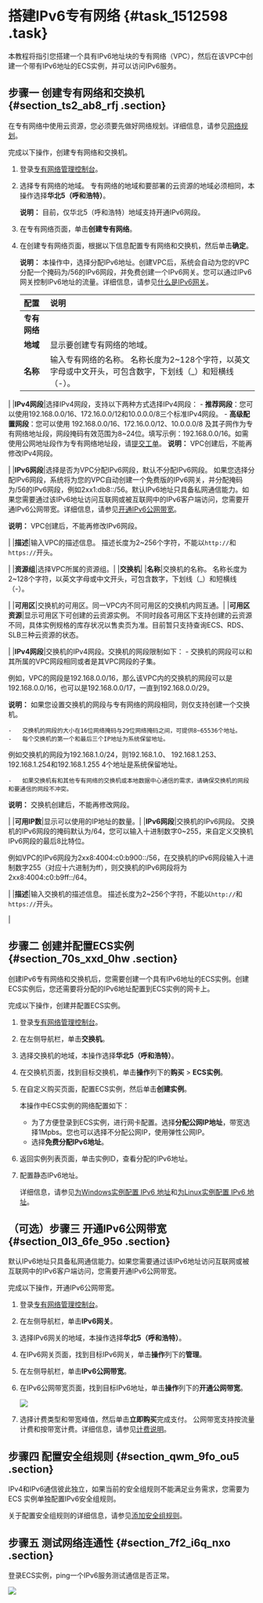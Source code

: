 # 搭建IPv6专有网络 {#task_1512598 .task}

本教程将指引您搭建一个具有IPv6地址块的专有网络（VPC），然后在该VPC中创建一个带有IPv6地址的ECS实例，并可以访问IPv6服务。

## 步骤一 创建专有网络和交换机 {#section_ts2_ab8_rfj .section}

在专有网络中使用云资源，您必须要先做好网络规划。详细信息，请参见[网络规划](../cn.zh-CN/快速入门/网络规划.md#)。

完成以下操作，创建专有网络和交换机。

1.  登录[专有网络管理控制台](https://vpcnext.console.aliyun.com)。
2.  选择专有网络的地域。 专有网络的地域和要部署的云资源的地域必须相同，本操作选择**华北5（呼和浩特）**。

    **说明：** 目前，仅华北5（呼和浩特）地域支持开通IPv6网段。

3.  在专有网络页面，单击**创建专有网络**。
4.  在创建专有网络页面，根据以下信息配置专有网络和交换机，然后单击**确定**。 

    **说明：** 本操作中，选择分配IPv6地址。创建VPC后，系统会自动为您的VPC分配一个掩码为/56的IPv6网段，并免费创建一个IPv6网关。您可以通过IPv6网关控制IPv6地址的流量。详细信息，请参见[什么是IPv6网关](../../../../../cn.zh-CN/产品简介/什么是IPv6网关？.md#)。

    |配置|说明|
    |:-|:-|
    |**专有网络**|
    |**地域**|显示要创建专有网络的地域。|
    |**名称**|输入专有网络的名称。 名称长度为2~128个字符，以英文字母或中文开头，可包含数字，下划线（\_）和短横线（-）。

 |
    |**IPv4网段**|选择IPv4网段，支持以下两种方式选择IPv4网段：     -   **推荐网段**：您可以使用192.168.0.0/16、172.16.0.0/12和10.0.0.0/8三个标准IPv4网段。
    -   **高级配置网段**：您可以使用 192.168.0.0/16、172.16.0.0/12、10.0.0.0/8 及其子网作为专有网络地址段，网段掩码有效范围为8~24位。填写示例：192.168.0.0/16。如需使用公网地址段作为专有网络地址段，请[提交工单](https://selfservice.console.aliyun.com/ticket/category/vpc/today)。
 **说明：** VPC创建后，不能再修改IPv4网段。

 |
    |**IPv6网段**|选择是否为VPC分配IPv6网段，默认不分配IPv6网段。 如果您选择分配IPv6网段，系统将为您的VPC自动创建一个免费版的IPv6网关，并分配掩码为/56的IPv6网段，例如2xx1:db8::/56。默认IPv6地址只具备私网通信能力。如果您需要通过该IPv6地址访问互联网或被互联网中的IPv6客户端访问，您需要开通IPv6公网带宽。详细信息，请参见[开通IPv6公网带宽](../cn.zh-CN/用户指南/管理IPv6公网带宽/开通IPv6公网带宽.md#)。

 **说明：** VPC创建后，不能再修改IPv6网段。

 |
    |**描述**|输入VPC的描述信息。 描述长度为2~256个字符，不能以`http://`和`https://`开头。

 |
    |**资源组**|选择VPC所属的资源组。|
    |**交换机**|
    |**名称**|交换机的名称。 名称长度为2~128个字符，以英文字母或中文开头，可包含数字，下划线（\_）和短横线（-）。

 |
    |**可用区**|交换机的可用区。同一VPC内不同可用区的交换机内网互通。|
    |**可用区资源**|显示可用区下可创建的云资源实例。 不同时段各可用区下支持创建的云资源不同，具体实例规格的库存状况以售卖页为准。目前暂只支持查询ECS、RDS、SLB三种云资源的状态。

 |
    |**IPv4网段**|交换机的IPv4网段。交换机的网段限制如下：     -   交换机的网段可以和其所属的VPC网段相同或者是其VPC网段的子集。

例如，VPC的网段是192.168.0.0/16，那么该VPC内的交换机的网段可以是192.168.0.0/16，也可以是192.168.0.0/17，一直到192.168.0.0/29。

**说明：** 如果您设置交换机的网段与专有网络的网段相同，则仅支持创建一个交换机。

    -   交换机的网段的大小在16位网络掩码与29位网络掩码之间，可提供8~65536个地址。
    -   每个交换机的第一个和最后三个IP地址为系统保留地址。

例如交换机的网段为192.168.1.0/24，则192.168.1.0、 192.168.1.253、 192.168.1.254和192.168.1.255 4个地址是系统保留地址。

    -   如果交换机有和其他专有网络的交换机或本地数据中心通信的需求，请确保交换机的网段和要通信的网段不冲突。
 **说明：** 交换机创建后，不能再修改网段。

 |
    |**可用IP数**|显示可以使用的IP地址的数量。|
    |**IPv6网段**|交换机的IPv6网段。 交换机的IPv6网段的掩码默认为/64，您可以输入十进制数字0~255，来自定义交换机IPv6网段的最后8比特位。

 例如VPC的IPv6网段为2xx8:4004:c0:b900::/56，在交换机的IPv6网段输入十进制数字255（对应十六进制为ff），则交换机的IPv6网段将为2xx8:4004:c0:b9ff::/64。

 |
    |**描述**|输入交换机的描述信息。 描述长度为2~256个字符，不能以`http://`和`https://`开头。

 |


## 步骤二 创建并配置ECS实例 {#section_70s_xxd_0hw .section}

创建IPv6专有网络和交换机后，您需要创建一个具有IPv6地址的ECS实例。创建ECS实例后，您还需要将分配的IPv6地址配置到ECS实例的网卡上。

完成以下操作，创建并配置ECS实例。

1.  登录[专有网络管理控制台](https://vpcnext.console.aliyun.com)。
2.  在左侧导航栏，单击**交换机**。
3.  选择交换机的地域，本操作选择**华北5（呼和浩特）**。
4.  在交换机页面，找到目标交换机，单击**操作**列下的**购买** \> **ECS实例**。
5.  在自定义购买页面，配置ECS实例，然后单击**创建实例**。 

    本操作中ECS实例的网络配置如下：

    -   为了方便登录到ECS实例，进行网卡配置。选择**分配公网IP地址**，带宽选择1Mpbs。您也可以选择不分配公网IP，使用弹性公网IP。
    -   选择**免费分配IPv6地址**。
6.  返回实例列表页面，单击实例ID，查看分配的IPv6地址。
7.  配置静态IPv6地址。 

    详细信息，请参见[为Windows实例配置 IPv6 地址](../../../../../cn.zh-CN/网络/配置IPv6地址/Windows实例配置IPv6地址/步骤4：配置IPv6地址.md#)和[为Linux实例配置 IPv6 地址](../../../../../cn.zh-CN/网络/配置IPv6地址/Linux实例配置IPv6地址/步骤4：配置IPv6地址.md#)。


## （可选）步骤三 开通IPv6公网带宽 {#section_0l3_6fe_95o .section}

默认IPv6地址只具备私网通信能力。如果您需要通过该IPv6地址访问互联网或被互联网中的IPv6客户端访问，您需要开通IPv6公网带宽。

完成以下操作，开通IPv6公网带宽。

1.  登录[专有网络管理控制台](https://vpcnext.console.aliyun.com)。
2.  在左侧导航栏，单击**IPv6网关**。
3.  选择IPv6网关的地域，本操作选择**华北5（呼和浩特）**。
4.  在IPv6网关页面，找到目标IPv6网关，单击**操作**列下的**管理**。
5.  在左侧导航栏，单击**IPv6公网带宽**。
6.  在IPv6公网带宽页面，找到目标IPv6地址，单击**操作**列下的**开通公网带宽**。 

    ![](http://static-aliyun-doc.oss-cn-hangzhou.aliyuncs.com/assets/img/73838/156507204833776_zh-CN.png)

7.  选择计费类型和带宽峰值，然后单击**立即购买**完成支付。 公网带宽支持按流量计费和按带宽计费。详细信息，请参见[计费说明](../cn.zh-CN/产品定价/计费说明.md#)。

## 步骤四 配置安全组规则 {#section_qwm_9fo_ou5 .section}

IPv4和IPv6通信彼此独立，如果当前的安全组规则不能满足业务需求，您需要为 ECS 实例单独配置IPv6安全组规则。

关于配置安全组规则的详细信息，请参见[添加安全组规则](../../../../../cn.zh-CN/安全/安全组/添加安全组规则.md#)。

## 步骤五 测试网络连通性 {#section_7f2_i6q_nxo .section}

登录ECS实例，ping一个IPv6服务测试通信是否正常。

![](http://static-aliyun-doc.oss-cn-hangzhou.aliyuncs.com/assets/img/80011/156507204854447_zh-CN.png)


